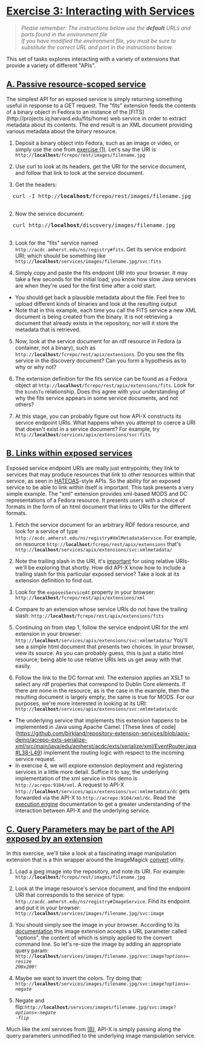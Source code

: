 <h1><a href="#ex3" id="ex3" class="anchor">Exercise 3: Interacting with Services</a></h1>

> *Please remember:*
> *The instructions below use the **default** URLs and ports found in the environment file*  
> *If you have modified the environment file, you must be sure to substitute the correct URL and port in the instructions below.*

This set of tasks explores interacting with a variety of extensions that provide a variety of different "APIs".  

<h2><a href="#ex3a" id="ex3a" class="anchor">A. Passive resource-scoped service</a></h2>
The simplest API for an exposed service is simply returning something useful in response to a GET request.  The "fits" extension feeds the contents of a binary object in Fedora to an instance of the [FITS](http://projects.iq.harvard.edu/fits/home) web service in order to extract metadata about its contents.  The end result is an XML document providing various metadata about the binary resource.

1. Deposit a binary object into Fedora, such as an image or video, or simply use the one from [exercise (1)](01-Resources_and_URIs.md#ex1b).  Let's say the URI is <code>http://**localhost**/fcrepo/rest/images/filename.jpg</code>

2. Use curl to look at its headers, get the URI for the service document, and follow that link to look at the service document.
  1. Get the headers:
  <pre>
  curl -I http://<b>localhost</b>/fcrepo/rest/images/filename.jpg
  </pre>
  2. Now the service document:
  <pre>
  curl http://<b>localhost</b>/discovery/images/filename.jpg
  </pre>

3. Look for the "fits" service named `http://acdc.amherst.edu/ns/registry#fits`.  Get its service endpoint URI; which should be something like <code>http://**localhost**/services/images/filename.jpg/svc:fits</code>

4. Simply copy and paste the fits endpoint URI into your browser.  It may take a few seconds for the initial load; you know how slow Java services are when they're used for the first time after a cold start.
  * You should get back a plausible metadata about the file. Feel free to upload different kinds of binaries and look at the resulting output
  * Note that in this example, each time you call the FITS service a new XML document is being created from the binary. It is not retrieving a document that already exists in the repository, nor will it store the metadata that is retrieved.  

5. Now, look at the service document for an rdf resource in Fedora (a container, not a binary), such as <code>http://<b>localhost</b>/fcrepo/rest/apix/extensions</code>.  Do you see the fits service in the discovery document?  Can you form a hypothesis as to why or why not?  

6. The extension definition for the fits service can be found as a Fedora object at <code>http://**localhost**/fcrepo/rest/apix/extensions/fits</code>.  Look for the `bindsTo` relationship.  Does this agree with your understanding of why the fits service appears in some service documents, and not others?

7. At this stage, you can probably figure out how API-X constructs its service endpoint URIs.  What happens when you attempt to coerce a URI that doesn't exist in a service document?  For example, try <code>http://**localhost**/services/apix/extensions/svc:fits</code>

<h2><a href="#ex3b" id="ex3b" class="anchor">B. Links within exposed services</a></h2>

Exposed service endpoint URIs are really just entrypoints; they link to services that may produce resources that link to other resources within that service, as seen in [HATEOAS](http://restcookbook.com/Basics/hateoas/)-style APIs.  So the ability for an exposed service to be able to link within itself is important.  This task presents a very simple example.  The "xml" extension provides xml-based MODS and DC representations of a Fedora resource.  It presents users with a choice of formats in the form of an html document that links to URIs for the different formats.

1. Fetch the service document for an arbitrary RDF fedora resource, and look for a service of type `http://acdc.amherst.edu/ns/registry#XmlMetadataService`.  For example, on resource <code>http://**localhost**/fcrepo/rest/apix/extensions</code>
that's <code>http://**localhost**/services/apix/extensions/svc:xmlmetadata/</code>

2. Note the trailing slash in the URI, it's [important](https://cdivilly.wordpress.com/2014/03/11/why-trailing-slashes-on-uris-are-important/) for using relative URIs- we'll be exploring that shortly.  How did API-X know how to include a trailing slash for this particular exposed service?  Take a look at its extension definition to find out.  
  1. Look for the `exposesServiceAt` property in your browser: <code>http://**localhost**/fcrepo/rest/apix/extensions/xml</code>
  2. Compare to an extension whose service URIs do not have the trailing slash: <code>http://**localhost**/fcrepo/rest/apix/extensions/fits</code>

3. Continuing on from step 1, follow the service endpoint URI for the xml extension in your browser: <code>http://**localhost**/services/apix/extensions/svc:xmlmetadata/</code>
You'll see a simple html document that presents two choices.  In your browser, view its source.  As you can probably guess, this is just a static html resource; being able to use relative URIs lets us get away with that easily.

4. Follow the link to the DC format xml.  The extension applies an XSLT to select any rdf properties that correspond to Dublin Core elements.  If there are none in the resource, as is the case in the example, then the resulting document is largely empty; the same is true for MODS.  For our purposes, we're more interested in looking at its URI:
<code>http://**localhost**/services/apix/extensions/svc:xmlmetadata/dc</code>
  * The underlying service that implements this extension happens to be implemented in Java using Apache Camel.  [These lines of code] (https://github.com/birkland/repository-extension-services/blob/apix-demo/acrepo-exts-serialize-xml/src/main/java/edu/amherst/acdc/exts/serialize/xml/EventRouter.java#L38-L49) implement the routing logic with respect to the incoming service request.
  * In exercise 4, we will explore extension deployment and registering services in a little more detail.  Suffice it to say, the underlying implementation of the xml service in this demo is `http://acrepo:9104/xml`.  A request to API-X <code>http://**localhost**/services/apix/extensions/svc:xmlmetadata/dc</code> gets forwarded via the API-X to `http://acrepo:9104/xml/dc`.  Read the [execution engine](https://github.com/fcrepo4-labs/fcrepo-api-x/blob/master/src/site/markdown/execution-and-routing.md#generic-endpoint-proxy) documentation to get a greater understanding of the interaction between API-X and the underlying service.

<h2><a href="#ex3c" id="ex3c" class="anchor">C. Query Parameters may be part of the API exposed by an extension</a></h2>

In this exercise, we'll take a look at a fascinating image manipulation extension that is a thin wrapper around the ImageMagick [convert](https://www.imagemagick.org/script/convert.php) utility.

1. Load a jpeg image into the repository, and note its URI.  For example: <code>http://**localhost**/fcrepo/rest/images/filename.jpg</code>

2. Look at the image resource's service document, and find the endpoint URI that corresponds to the service of type:
`http://acdc.amherst.edu/ns/registry#ImageService`.  Find its endpoint and put it in your browser: <code>http://**localhost**/services/images/filename.jpg/svc:image</code>

3. You should simply see the image in your browser.  According to its [documentation](https://gitlab.amherst.edu/acdc/repository-extension-services/tree/master/acrepo-exts-image) this image extension accepts a URL parameter called "options", the content of which is simply applied to the convert command line.  So let's re-size the image by adding an appropriate query param:
<code>http://**localhost**/services/images/filename.jpg/svc:image?<em>options=-resize 200x200!</em></code>
  1. Maybe we want to invert the colors.  Try doing that: <code>http://**localhost**/services/images/filename.jpg/svc:image?<em>options=-negate</em></code>
  2. Negate and flip:<code>http://**localhost**/services/images/filename.jpg/svc:image?<em>options=-negate -flip</em></code>

Much like the xml services from [(B)](#ex3b), API-X  is simply passing along the query parameters unmodified to the underlying image manipulation service.
